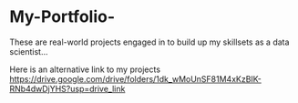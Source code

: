 # My-Portfolio-
These are real-world projects engaged in to build up my skillsets as a data scientist...

Here is an alternative link to my projects
https://drive.google.com/drive/folders/1dk_wMoUnSF81M4xKzBIK-RNb4dwDjYHS?usp=drive_link
